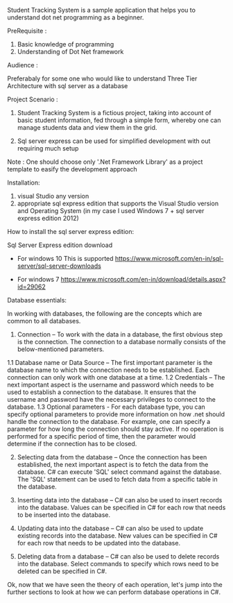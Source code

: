 Student Tracking System is a sample application that helps you to understand dot net programming as a beginner.

PreRequisite :

1) Basic knowledge of programming
2) Understanding of Dot Net framework

Audience : 

Preferabaly for some one who would like to understand Three Tier Architecture with sql server as a database

Project Scenario :

1) Student Tracking System is a fictious project, taking into account of basic student information, fed through a simple form, whereby one can manage students data and view them in the grid.

2) Sql server express can be used for simplified development with out requiring much setup

Note : One should choose only '.Net Framework Library' as a project template to easify the development approach

Installation:
1) visual Studio any version
2) appropriate sql express edition that supports the Visual Studio version and Operating System (in my case I used Windows 7 + sql server express edition 2012)

How to install the sql server express edition:

Sql Server Express edition download
* For windows 10 This is supported https://www.microsoft.com/en-in/sql-server/sql-server-downloads 

* For windows 7 https://www.microsoft.com/en-in/download/details.aspx?id=29062

Database essentials:

In working with databases, the following are the concepts which are common to all databases.

1.	Connection – To work with the data in a database, the first obvious step is the connection. The connection to a database normally consists of the below-mentioned parameters.

 1.1	Database name or Data Source – The first important parameter is the database name to which the connection needs to be established. Each connection can only work with one database at a time.
 1.2	Credentials – The next important aspect is the username and password which needs to be used to establish a connection to the database. It ensures that the username and password have the necessary privileges to connect to the database.
 1.3	Optional parameters - For each database type, you can specify optional parameters to provide more information on how .net should handle the connection to the database. For example, one can specify a parameter for how long the connection should stay active. If no operation is performed for a specific period of time, then the parameter would determine if the connection has to be closed.
 
 2.	Selecting data from the database – Once the connection has been established, the next important aspect is to fetch the data from the database. C# can execute 'SQL' select command against the database. The 'SQL' statement can be used to fetch data from a specific table in the database.

3.	Inserting data into the database – C# can also be used to insert records into the database. Values can be specified in C# for each row that needs to be inserted into the database.

4.	Updating data into the database – C# can also be used to update existing records into the database. New values can be specified in C# for each row that needs to be updated into the database.

5.	Deleting data from a database – C# can also be used to delete records into the database. Select commands to specify which rows need to be deleted can be specified in C#.

Ok, now that we have seen the theory of each operation, let's jump into the further sections to look at how we can perform database operations in C#.


 
 


